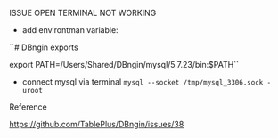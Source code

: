 ISSUE OPEN TERMINAL NOT WORKING
- add environtman variable:

``# DBngin exports

export PATH=/Users/Shared/DBngin/mysql/5.7.23/bin:$PATH``

- connect mysql via terminal
``mysql --socket /tmp/mysql_3306.sock -uroot``

Reference

https://github.com/TablePlus/DBngin/issues/38
